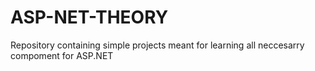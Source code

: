 # ASP-NET-THEORY
Repository containing simple projects meant for learning all neccesarry compoment for ASP.NET

